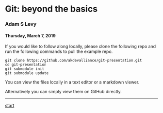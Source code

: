 # Git: beyond the basics

### Adam S Levy

#### Thursday, March 7, 2019

If you would like to follow along locally, please clone the following repo and
run the following commands to pull the example repo.

```
git clone https://github.com/akdevalliance/git-presentation.git
cd git-presentation
git submodule init
git submodule update
```

You can view the files locally in a text editor or a markdown viewer.

Alternatively you can simply view them on GitHub directly.

---

[start](01.md)
